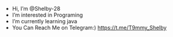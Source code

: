 -  Hi, I’m @Shelby-28
-  I’m interested in Programing 
-  I’m currently learning java
-  You Can Reach Me on Telegram:) https://t.me/T9mmy_Shelby

